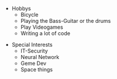 - Hobbys
    - Bicycle
    - Playing the Bass-Guitar or the drums
    - Play Videogames 
    - Writing a lot of code

* Special Interests
    * IT-Security
    * Neural Network
    * Geme Dev
    * Space things
